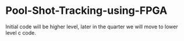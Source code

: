 # Pool-Shot-Tracking-using-FPGA
Initial code will be higher level, later in the quarter we will move to lower level c code.
